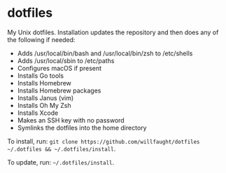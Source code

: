 # dotfiles

My Unix dotfiles. Installation updates the repository and then does any of the following if needed:

- Adds /usr/local/bin/bash and /usr/local/bin/zsh to /etc/shells
- Adds /usr/local/sbin to /etc/paths
- Configures macOS if present
- Installs Go tools
- Installs Homebrew
- Installs Homebrew packages
- Installs Janus (vim)
- Installs Oh My Zsh
- Installs Xcode
- Makes an SSH key with no password
- Symlinks the dotfiles into the home directory

To install, run: `git clone https://github.com/willfaught/dotfiles ~/.dotfiles && ~/.dotfiles/install`.

To update, run: `~/.dotfiles/install`.

